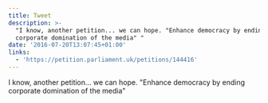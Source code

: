 ```yaml
---
title: Tweet
description: >-
  "I know, another petition... we can hope. "Enhance democracy by ending
  corporate domination of the media" "
date: '2016-07-20T13:07:45+01:00'
links:
  - 'https://petition.parliament.uk/petitions/144416'
---
```

I know, another petition... we can hope. "Enhance democracy by ending corporate domination of the media" 
